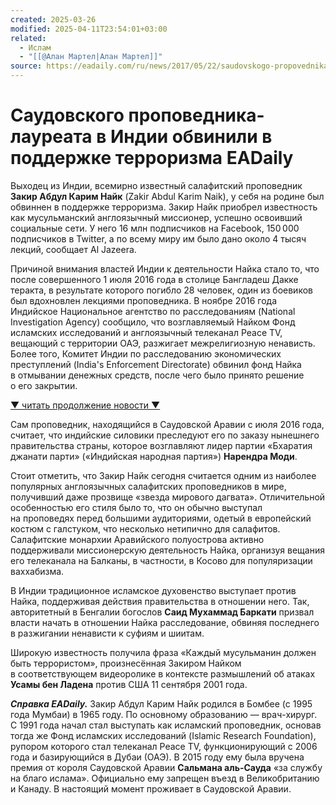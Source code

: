 ```yaml
---
created: 2025-03-26
modified: 2025-04-11T23:54:01+03:00
related:
  - Ислам
  - "[[@Алан Мартел|Алан Мартел]]"
source: https://eadaily.com/ru/news/2017/05/22/saudovskogo-propovednika-laureata-v-indii-obvinili-v-podderzhke-terrorizma
---
```


# Саудовского проповедника-лауреата в Индии обвинили в поддержке терроризма EADaily
Выходец из Индии, всемирно известный салафитский проповедник **Закир Абдул Карим Найк** (Zakir Abdul Karim Naik), у себя на родине был обвиннен в поддержке терроризма. Закир Найк приобрел известность как мусульманский англоязычный миссионер, успешно освоивший социальные сети. У него 16 млн подписчиков на Facebook, 150 000 подписчиков в Twitter, а по всему миру им было дано около 4 тысяч лекций, сообщает Al Jazeera.

Причиной внимания властей Индии к деятельности Найка стало то, что после совершенного 1 июля 2016 года в столице Бангладеш Дакке теракта, в результате которого погибло 28 человек, один из боевиков был вдохновлен лекциями проповедника. В ноябре 2016 года Индийское Национальное агентство по расследованиям (National Investigation Agency) сообщило, что возглавляемый Найком Фонд исламских исследований и англоязычный телеканал Peace TV, вещающий с территории ОАЭ, разжигает межрелигиозную ненависть. Более того, Комитет Индии по расследованию экономических преступлений (India's Enforcement Directorate) обвинил фонд Найка в отмывании денежных средств, после чего было принято решение о его закрытии.

[▼ читать продолжение новости ▼](https://eadaily.com/ru/news/2017/05/22/#after_incut_1)

Сам проповедник, находящийся в Саудовской Аравии с июля 2016 года, считает, что индийские силовики преследуют его по заказу нынешнего правительства страны, которое возглавляют лидер партии «Бхаратия джанати парти» («Индийская народная партия») **Нарендра Моди**.

Стоит отметить, что Закир Найк сегодня считается одним из наиболее популярных англоязычных салафитских проповедников в мире, получивший даже прозвище «звезда мирового дагвата». Отличительной особенностью его стиля было то, что он обычно выступал на проповедях перед большими аудиториями, одетый в европейский костюм с галстуком, что несколько нетипично для салафитов. Салафитские монархии Аравийского полуострова активно поддерживали миссионерскую деятельность Найка, организуя вещания его телеканала на Балканы, в частности, в Косово для популяризации ваххабизма.

В Индии традиционное исламское духовенство выступает против Найка, поддерживая действия правительства в отношении него. Так, авторитетный в Бенгалии богослов **Саид Мухаммад Баркати** призвал власти начать в отношении Найка расследование, обвиняя последнего в разжигании ненависти к суфиям и шиитам.

Широкую известность получила фраза «Каждый мусульманин должен быть террористом», произнесённая Закиром Найком в соответствующем видеоролике в контексте размышлений об атаках **Усамы бен Ладена** против США 11 сентября 2001 года.

***Справка EADaily.*** Закир Абдул Карим Найк родился в Бомбее (с 1995 года Мумбаи) в 1965 году. По основному образованию — врач-хирург. С 1991 года начал стал выступать как исламский проповедник, основав тогда же Фонд исламских исследований (Islamic Research Foundation), рупором которого стал телеканал Peace TV, функционирующий с 2006 года и базирующийся в Дубаи (ОАЭ). В 2015 году ему была вручена премия от короля Саудовской Аравии **Сальмана аль-Сауда** «за службу на благо ислама». Официально ему запрещен въезд в Великобританию и Канаду. В настоящий момент проживает в Саудовской Аравии.
